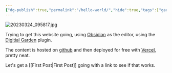 ```yaml
---
{"dg-publish":true,"permalink":"/hello-world/","hide":true,"tags":["gardenEntry"],"created":"","updated":""}
---
```


![20230324_095817.jpg](/img/user/img/20230324_095817.jpg)

Trying to get this website going, using [Obsidian](https://obsidian.md) as the editor, using the [Digitial Garden](https://github.com/oleeskild/obsidian-digital-garden) plugin.

The content is hosted on [github](https://github.com/JakeJasko/nebulous.space) and then deployed for free with [Vercel](https://vercel.app), pretty neat.

Let's get a [[First Post\|First Post]] going with a link to see if that works.